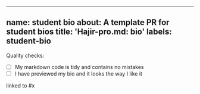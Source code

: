 
---
name: student bio
about: A template PR for student bios
title: 'Hajir-pro.md: bio'
labels: student-bio
---

<!--
  make this PR easy to find:

  - assign: yourself
  - milestone: precourse
-->

Quality checks:

- [ ] My markdown code is tidy and contains no mistakes
- [ ] I have previewed my bio and it looks the way I like it

<!--
  replace "x" with the number of your precourse issue
  an issue's number is listed when you search for it in the repo
-->

linked to #x
